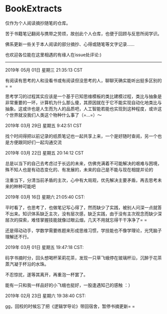 # BookExtracts
仅作为个人阅读摘抄随笔的仓库。

苦于书籍笔记翻阅与携带之劳烦，故创此个人仓库，也便于回顾与反思所阅学识。

佛系更新一些关于本人阅读的部分摘抄、心得或随笔等文字记录……

也欢迎各位能在这里相遇的有缘人在issue处评论:)



---

2019年 05月 01日 星期三 21:35:13 CST

有阅读有思考的人和没看书或有阅读但没思考的人，聊聊天确实能听出挺多区别的= =

思考学习的过程其实应该是一个基于已知思维模板的类比建模过程，类比与抽象是非常重要的一环，计算机为什么那么傻，其原因就在于它不能实现自动化地类比与抽象。这或许也是人生而为人的品质吧，人工智能若能也实现到这种程度，或许这个世界就没我们人类这个物种什么事了（=…=）～



2019年 03月 29日 星期五 9:42:51 CST

找个时间得把以前记录的纸质笔记也一起共享上来，一个是好随时查阅，另一个也是方便跟同好们一起沟通交流



2019年 03月 22日 星期五 20:14:12 CST

总是以当下的自己去考虑过于长远的未来，仿佛充满着不可能解决的艰难与困境，殊不知人也是有动态变化的、有发展的，未来的自己是不能与现在相提并论的

注重当下，分清当前矛盾的主次，心中有大局观，优先解决主要矛盾，再去思考未来的种种可能吧



2019年 03月 16日 星期六 21:05:40 CST:

平时看了，也思考了，也做笔记写心得了，然而缺少了实践，被别人问深一点就答不出来。知识体系缺乏主次，没有层次感，缺乏实践，由于没有主次观念而缺少深层次的探索，难怪掌握技能就像过眼云烟，几天不用就忘得干干净净了= =

还是得动动手，学数学需要练题来形成思维习惯，学技能也不像学理论，光凭脑子理解还不行。



2019年 03月 01日 星期五 19:47:18 CST:

码字书摘时分，回头想喝杯茉莉花茶，发现一只草飞蛾停在玻璃杯沿，沉醉于花茶蒸汽凝于杯沿的水珠。

不忍惊扰，遂等其离开，再重泡一杯罢了。

能有一只和我一样品好的小飞蛾也挺好，一股逢遇知己的感触 ：）



2019年 02月 23日 星期六 19:38:40 CST:

gg，回校的时候忘了把《逻辑学导论》带回宿舍，暂停书摘更新= =







